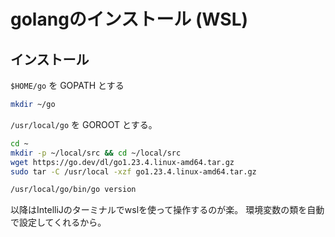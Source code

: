 

# golangのインストール (WSL)

## インストール
`$HOME/go` を GOPATH とする

```bash
mkdir ~/go
```

`/usr/local/go` を GOROOT とする。

```bash
cd ~
mkdir -p ~/local/src && cd ~/local/src
wget https://go.dev/dl/go1.23.4.linux-amd64.tar.gz
sudo tar -C /usr/local -xzf go1.23.4.linux-amd64.tar.gz
```

```bash
/usr/local/go/bin/go version
```

以降はIntelliJのターミナルでwslを使って操作するのが楽。
環境変数の類を自動で設定してくれるから。
